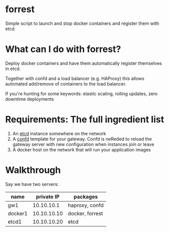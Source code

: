 forrest
=======

Simple script to launch and stop docker containers and register them with etcd

# What can I do with forrest?
Deploy docker containers and have them automatically register themselves in etcd. 

Together with confd and a load balancer (e.g. HAProxy) this allows automated add/remove of containers to the load balancer.

If you're hunting for some keywords: elastic scaling, rolling updates, zero downtime deployments

# Requirements: The full ingredient list
1. An [etcd](https://github.com/coreos/etcd) instance somewhere on the network
2. A [confd](https://github.com/kelseyhightower/confd) template for your gateway. Confd is neReded to reload the gateway server with new configuration when instances join or leave
3. A docker host on the network that will run your application images

# Walkthrough

Say we have two servers:

name | private IP | packages
--- | --- | ---
gw1 | 10.10.10.1 | haproxy, confd
docker1 | 10.10.10.10 | docker, forrest
etcd1 | 10.10.10.20 | etcd
